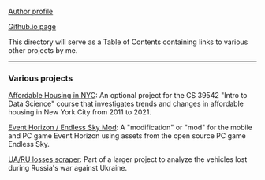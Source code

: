 [Author profile](https://github.com/JasonWu00)

[Github.io page](https://jasonwu00.github.io)

This directory will serve as a Table of Contents containing links to various other projects by me.

-----

### Various projects

[Affordable Housing in NYC](https://jasonwu00.github.io/39542-research-project/): An optional project for the CS 39542 "Intro to Data Science" course that investigates trends and changes in affordable housing in New York City from 2011 to 2021.

[Event Horizon / Endless Sky Mod](https://jasonwu00.github.io/Event-Horizon-ES-Mod/): A "modification" or "mod" for the mobile and PC game Event Horizon using assets from the open source PC game Endless Sky.

[UA/RU losses scraper](https://github.com/JasonWu00/ua-ru-losses-scraper): Part of a larger project to analyze the vehicles lost during Russia's war against Ukraine.